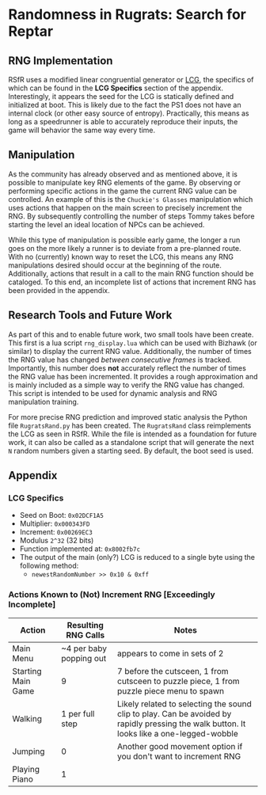 
# Randomness in Rugrats: Search for Reptar

## RNG Implementation
RSfR uses a modified linear congruential generator or [LCG](https://en.wikipedia.org/wiki/Linear_congruential_generator), the specifics of which can be found in the **LCG Specifics** section of the appendix. Interestingly, it appears the seed for the LCG is statically defined and initialized at boot. This is likely due to the fact the PS1 does not have an internal clock (or other easy source of entropy). Practically, this means as long as a speedrunner is able to accurately reproduce their inputs, the game will behavior the same way every time.

## Manipulation
As the community has already observed and as mentioned above, it is possible to manipulate key RNG elements of the game.  By observing or performing specific actions in the game the current RNG value can be controlled. An example of this is the `Chuckie's Glasses` manipulation which uses actions that happen on the main screen to precisely increment the RNG. By subsequently controlling the number of steps Tommy takes before starting the level an ideal location of NPCs can be achieved.

While this type of manipulation is possible early game, the longer a run goes on the more likely a runner is to deviate from a pre-planned route. With no (currently) known way to reset the LCG, this means any RNG manipulations desired should occur at the beginning of the route. Additionally, actions that result in a call to the main RNG function should be cataloged. To this end, an incomplete list of actions that increment RNG has been provided in the appendix.

## Research Tools and Future Work
As part of this and to enable future work, two small tools have been create. This first is a lua script `rng_display.lua` which can be used with Bizhawk (or similar) to display the current RNG value. Additionally, the number of times the RNG value has changed _between consecutive frames_ is tracked. Importantly, this number does **not** accurately reflect the number of times the RNG value has been incremented. It provides a rough approximation and is mainly included as a simple way to verify the RNG value has changed. This script is intended to be used for dynamic analysis and RNG manipulation training.

For more precise RNG prediction and improved static analysis the Python file `RugratsRand.py` has been created. The `RugratsRand` class reimplements the LCG as seen in RSfR. While the file is intended as a foundation for future work, it can also be called as a standalone script that will generate the next `N` random numbers given a starting seed. By default, the boot seed is used.


## Appendix

### LCG Specifics
 - Seed on Boot: `0x02DCF1A5`
 - Multiplier: `0x000343FD`
- Increment: `0x00269EC3`
- Modulus `2^32` (32 bits)
- Function implemented at: `0x8002fb7c`
- The output of the main (only?) LCG is reduced to a single byte using the following method:
	- `newestRandomNumber >> 0x10 & 0xff`

### Actions Known to (Not) Increment RNG [Exceedingly Incomplete]
| Action | Resulting RNG Calls| Notes|
| --- | ----------- | ---- |
| Main Menu| ~4 per baby popping out | appears to come in sets of 2|
| Starting Main Game | 9 | 7 before the cutsceen, 1 from cutsceen to puzzle piece, 1 from puzzle piece menu to spawn |
| Walking | 1 per full step| Likely related to selecting the sound clip to play. Can be avoided by rapidly pressing the walk button. It looks like a one-legged-wobble |
| Jumping | 0 | Another good movement option if you don't want to increment RNG |
| Playing Piano | 1 |
